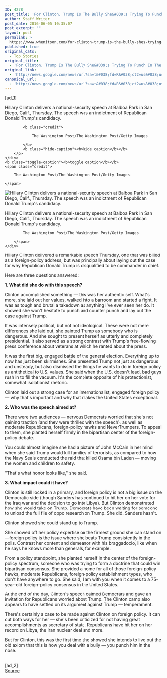 ```yaml
---
ID: 4278
post_title: 'For Clinton, Trump Is The Bully She&#039;s Trying To Punch In The Nose &#8211; NPR'
author: Staff Writer
post_date: 2016-06-05 10:35:07
post_excerpt: ""
layout: post
permalink: >
  https://www.whenitson.com/for-clinton-trump-is-the-bully-shes-trying-to-punch-in-the-nose-npr/
published: true
original_cats:
  - Top Stories
original_title:
  - 'For Clinton, Trump Is The Bully She&#039;s Trying To Punch In The Nose - NPR'
original_link:
  - 'http://news.google.com/news/url?sa=t&#038;fd=R&#038;ct2=us&#038;usg=AFQjCNFgYoEVyRxVO7FIR_e3iN6mEPNd0g&#038;clid=c3a7d30bb8a4878e06b80cf16b898331&#038;cid=52779123714409&#038;ei=WgBUV5ChD4GKwwHfwoXYAw&#038;url=http://www.npr.org/2016/06/05/480619519/for-clinton-trump-is-the-bully-she-s-trying-to-punch-in-the-nose'
canonical_url:
  - 'http://news.google.com/news/url?sa=t&#038;fd=R&#038;ct2=us&#038;usg=AFQjCNFgYoEVyRxVO7FIR_e3iN6mEPNd0g&#038;clid=c3a7d30bb8a4878e06b80cf16b898331&#038;cid=52779123714409&#038;ei=WgBUV5ChD4GKwwHfwoXYAw&#038;url=http://www.npr.org/2016/06/05/480619519/for-clinton-trump-is-the-bully-she-s-trying-to-punch-in-the-nose'
---
```

 [ad_1]
<br><div id="storytext" readability="150.966120709">
      <div id="res480663987" class="bucketwrap image large">
            
<div class="credit-caption" readability="8">
    <div class="caption" readability="11">
        <p>
            Hillary Clinton delivers a national-security speech at Balboa Park in San Diego, Calif., Thursday. The speech was an indictment of Republican Donald Trump's candidacy.
            
            <b class="credit">
                
                The Washington Post/The Washington Post/Getty Images
                
            </b>
            <b class="hide-caption"><b>hide caption</b></b>
        </p>
    </div>
    <b class="toggle-caption"><b>toggle caption</b></b>
    <span class="credit">
        
        The Washington Post/The Washington Post/Getty Images
        
    </span>
</div>
<div class="enlarge_measure">
    <div class="img_wrap">
        <img data-original="https://media.npr.org/assets/img/2016/06/03/gettyimages-537773918_wide-94763414a6dc96cb6db5e50f3afc13f3d582f368-s1200.jpg" title="Hillary Clinton delivers a national-security speech at Balboa Park in San Diego, Calif., Thursday. The speech was an indictment of Republican Donald Trump's candidacy." alt="Hillary Clinton delivers a national-security speech at Balboa Park in San Diego, Calif., Thursday. The speech was an indictment of Republican Donald Trump's candidacy."/></div>
</div>
<div class="enlarge_html" readability="7.5">
    <div class="image_data" readability="10">
        <p class="caption">Hillary Clinton delivers a national-security speech at Balboa Park in San Diego, Calif., Thursday. The speech was an indictment of Republican Donald Trump's candidacy.</p>
        <span class="credit">
            
            The Washington Post/The Washington Post/Getty Images
            
        </span>
    </div>
</div>
   </div>
   <p>Hillary Clinton delivered a remarkable speech Thursday, one that was billed as a foreign-policy address, but was principally about laying out the case for why Republican Donald Trump is disqualified to be commander in chief.</p>   <p>Here are three questions answered:</p>   <p><strong>1. What did she do with this speech?</strong></p>   <p>Clinton accomplished something — this was her authentic self. What's more, she laid out her values, walked into a barroom and started a fight. It was as tough and brutal a takedown as anything I've ever seen her do. It showed she won't hesitate to punch and counter punch and lay out the case against Trump.</p>   <p>It was intensely political, but not not ideological. These were not mere differences she laid out, she painted Trump as somebody who is dangerous. And she sought to present herself as utterly and completely presidential. It also served as a strong contrast with Trump's free-flowing press conference about veterans at which he ranted about the press.</p>   <p>It was the first big, engaged battle of the general election. Everything up to now has just been skirmishes. She presented Trump not just as dangerous and unsteady, but also dismissed the things he wants to do in foreign policy as antithetical to U.S. values. She said when the U.S. doesn't lead, bad guys rush in to fill the vacuum. It's the complete opposite of his protectionist, somewhat isolationist rhetoric.</p>   <p>Clinton laid out a strong case for an internationalist, engaged foreign policy — why that's important and why that makes the United States exceptional.</p>   <p><strong>2. Who was the speech aimed at?</strong></p>   <p>There were two audiences — nervous Democrats worried that she's not gaining traction (and they were thrilled with the speech), as well as moderate Republicans, foreign-policy hawks and NeverTrumpers. To appeal to them, she planted herself firmly in the bipartisan center of the foreign-policy debate.</p>   <p>You could almost imagine she had a picture of John McCain in her mind when she said Trump would kill families of terrorists, as compared to how the Navy Seals conducted the raid that killed Osama bin Laden — moving the women and children to safety.</p>   <p>"That's what honor looks like," she said.</p>   <p><strong>3. What impact could it have?</strong></p>   <p>Clinton is still locked in a primary, and foreign policy is not a big issue on the Democratic side (though Sanders has continued to hit her on her vote for the Iraq war and the decision to go into Libya). But Clinton demonstrated how she would take on Trump. Democrats have been waiting for someone to unload the full file of oppo research on Trump. She did. Sanders hasn't.</p>   <p>Clinton showed she could stand up to Trump.</p>   <p>She showed off her policy expertise on the firmest ground she can stand on —foreign policy is the issue where she beats Trump consistently in the polls. Contrast her content and demeanor with his braggadocio, like when he says he knows more than generals, for example.</p>   <p>From a policy standpoint, she planted herself in the center of the foreign-policy spectrum, someone who was trying to form a doctrine that could win bipartisan consensus. She provided a home for all of those foreign-policy hawks, moderate Republicans, foreign-policy establishment types, who don't have anywhere to go. She said, I am with you when it comes to a 75-year-old foreign-policy consensus in the United States.</p>   <p>At the end of the day, Clinton's speech calmed Democrats and gave an invitation for Republicans worried about Trump. The Clinton camp also appears to have settled on its argument against Trump — temperament.</p>   <p>There's certainly a case to be made against Clinton on foreign policy. It can cut both ways for her — she's been criticized for not having great accomplishments as secretary of state. Republicans have hit her on her record on Libya, the Iran nuclear deal and more.</p>   <p>But for Clinton, this was the first time she showed she intends to live out the old axiom that this is how you deal with a bully — you punch him in the nose.</p>
</div>
<br>[ad_2]
<br><a href="http://news.google.com/news/url?sa=t&#038;fd=R&#038;ct2=us&#038;usg=AFQjCNFgYoEVyRxVO7FIR_e3iN6mEPNd0g&#038;clid=c3a7d30bb8a4878e06b80cf16b898331&#038;cid=52779123714409&#038;ei=WgBUV5ChD4GKwwHfwoXYAw&#038;url=http://www.npr.org/2016/06/05/480619519/for-clinton-trump-is-the-bully-she-s-trying-to-punch-in-the-nose">Source </a>